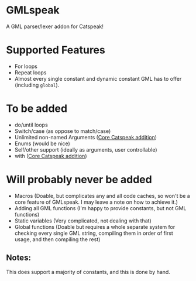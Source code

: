 # GMLspeak
 A GML parser/lexer addon for Catspeak!

# Supported Features
- For loops
- Repeat loops
- Almost every single constant and dynamic constant GML has to offer (including `global`).

# To be added
- do/until loops
- Switch/case (as oppose to match/case)
- Unlimited non-named Arguments ([Core Catspeak addition](https://github.com/katsaii/catspeak-lang/issues/52))
- Enums (would be nice)
- Self/other support (ideally as arguments, user controllable)
- with ([Core Catspeak addition](https://github.com/katsaii/catspeak-lang/issues/22))

# Will probably never be added
- Macros (Doable, but complicates any and all code caches, so won't be a core feature of GMLspeak. I may leave a note on how to achieve it.)
- Adding all GML functions (I'm happy to provide constants, but not GML functions)
- Static variables (Very complicated, not dealing with that)
- Global functions (Doable but requires a whole separate system for checking every single GML string, compiling them in order of first usage, and then compiling the rest)

## Notes:
This does support a majority of constants, and this is done by hand.
